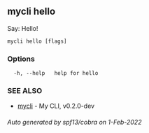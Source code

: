 ## mycli hello

Say: Hello!

```
mycli hello [flags]
```

### Options

```
  -h, --help   help for hello
```

### SEE ALSO

* [mycli](mycli.md)	 - My CLI, v0.2.0-dev

###### Auto generated by spf13/cobra on 1-Feb-2022
